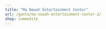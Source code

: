 ```yaml
---
title: "Ma Nowah Entertainment Center"
url: /ganta/ma-nowah-entertainment-center-2/
shop: commodité
---
```

